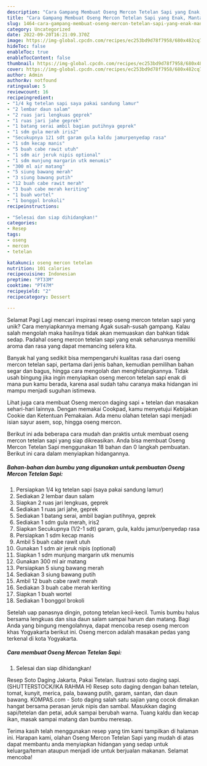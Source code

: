 ```yaml
---
description: "Cara Gampang Membuat Oseng Mercon Tetelan Sapi yang Enak, Mantap"
title: "Cara Gampang Membuat Oseng Mercon Tetelan Sapi yang Enak, Mantap"
slug: 1464-cara-gampang-membuat-oseng-mercon-tetelan-sapi-yang-enak-mantap
category: Uncategorized
date: 2022-09-20T16:21:09.370Z
image: https://img-global.cpcdn.com/recipes/ec253bd9d78f7958/680x482cq70/oseng-mercon-tetelan-sapi-foto-resep-utama.jpg
hideToc: false
enableToc: true
enableTocContent: false
thumbnail: https://img-global.cpcdn.com/recipes/ec253bd9d78f7958/680x482cq70/oseng-mercon-tetelan-sapi-foto-resep-utama.jpg
cover: https://img-global.cpcdn.com/recipes/ec253bd9d78f7958/680x482cq70/oseng-mercon-tetelan-sapi-foto-resep-utama.jpg
author: Admin
authorAv: notfound
ratingvalue: 5
reviewcount: 16
recipeingredient:
- "1/4 kg tetelan sapi saya pakai sandung lamur"
- "2 lembar daun salam"
- "2 ruas jari lengkuas geprek"
- "1 ruas jari jahe geprek"
- "1 batang serai ambil bagian putihnya geprek"
- "1 sdm gula merah iris2"
- "Secukupnya 121 sdt garam gula kaldu jamurpenyedap rasa"
- "1 sdm kecap manis"
- "5 buah cabe rawit utuh"
- "1 sdm air jeruk nipis optional"
- "1 sdm munjung margarin utk menumis"
- "300 ml air matang"
- "5 siung bawang merah"
- "3 siung bawang putih"
- "12 buah cabe rawit merah"
- "3 buah cabe merah keriting"
- "1 buah wortel"
- "1 bonggol brokoli"
recipeinstructions:

- "Selesai dan siap dihidangkan!"
categories:
- Resep
tags:
- oseng
- mercon
- tetelan

katakunci: oseng mercon tetelan 
nutrition: 101 calories
recipecuisine: Indonesian
preptime: "PT33M"
cooktime: "PT47M"
recipeyield: "2"
recipecategory: Dessert

---
```



Selamat Pagi Lagi mencari inspirasi resep oseng mercon tetelan sapi yang unik? Cara menyiapkannya memang Agak susah-susah gampang. Kalau salah mengolah maka hasilnya tidak akan memuaskan dan bahkan tidak sedap. Padahal oseng mercon tetelan sapi yang enak seharusnya memiliki aroma dan rasa yang dapat memancing selera kita.


Banyak hal yang sedikit bisa mempengaruhi kualitas rasa dari oseng mercon tetelan sapi, pertama dari jenis bahan, kemudian pemilihan bahan segar dan bagus, hingga cara mengolah dan menghidangkannya. Tidak usah bingung jika ingin menyiapkan oseng mercon tetelan sapi enak di mana pun kamu berada, karena asal sudah tahu caranya maka hidangan ini mampu menjadi suguhan istimewa.

Lihat juga cara membuat Oseng mercon daging sapi + tetelan dan masakan sehari-hari lainnya. Dengan memakai Cookpad, kamu menyetujui Kebijakan Cookie dan Ketentuan Pemakaian. Ada menu olahan tetelan sapi menjadi isian sayur asem, sop, hingga oseng mercon.


Berikut ini ada beberapa cara mudah dan praktis untuk membuat oseng mercon tetelan sapi yang siap dikreasikan. Anda bisa membuat Oseng Mercon Tetelan Sapi menggunakan 18 bahan dan 0 langkah pembuatan. Berikut ini cara dalam menyiapkan hidangannya.

<!--inarticleads1-->

##### Bahan-bahan dan bumbu yang digunakan untuk pembuatan Oseng Mercon Tetelan Sapi:

1. Persiapkan 1/4 kg tetelan sapi (saya pakai sandung lamur)
1. Sediakan 2 lembar daun salam
1. Siapkan 2 ruas jari lengkuas, geprek
1. Sediakan 1 ruas jari jahe, geprek
1. Sediakan 1 batang serai, ambil bagian putihnya, geprek
1. Sediakan 1 sdm gula merah, iris2
1. Siapkan Secukupnya (1/2-1 sdt) garam, gula, kaldu jamur/penyedap rasa
1. Persiapkan 1 sdm kecap manis
1. Ambil 5 buah cabe rawit utuh
1. Gunakan 1 sdm air jeruk nipis (optional)
1. Siapkan 1 sdm munjung margarin utk menumis
1. Gunakan 300 ml air matang
1. Persiapkan 5 siung bawang merah
1. Sediakan 3 siung bawang putih
1. Ambil 12 buah cabe rawit merah
1. Sediakan 3 buah cabe merah keriting
1. Siapkan 1 buah wortel
1. Sediakan 1 bonggol brokoli


Setelah uap panasnya dingin, potong tetelan kecil-kecil. Tumis bumbu halus bersama lengkuas dan sisa daun salam sampai harum dan matang. Bagi Anda yang bingung mengolahnya, dapat mencoba resep oseng mercon khas Yogyakarta berikut ini. Oseng mercon adalah masakan pedas yang terkenal di kota Yogyakarta. 

<!--inarticleads2-->

##### Cara membuat Oseng Mercon Tetelan Sapi:


1. Selesai dan siap dihidangkan!

Resep Soto Daging Jakarta, Pakai Tetelan. Ilustrasi soto daging sapi. (SHUTTERSTOCK/IKA RAHMA H) Resep soto daging dengan bahan tetelan, tomat, kunyit, merica, pala, bawang putih, garam, santan, dan daun bawang. KOMPAS.com - Soto daging salah satu sajian yang cocok dimakan hangat bersama perasan jeruk nipis dan sambal. Masukkan daging sapi/tetelan dan petai, aduk sampai berubah warna. Tuang kaldu dan kecap ikan, masak sampai matang dan bumbu meresap. 

Terima kasih telah menggunakan resep yang tim kami tampilkan di halaman ini. Harapan kami, olahan Oseng Mercon Tetelan Sapi yang mudah di atas dapat membantu anda menyiapkan hidangan yang sedap untuk keluarga/teman ataupun menjadi ide untuk berjualan makanan. Selamat mencoba!
